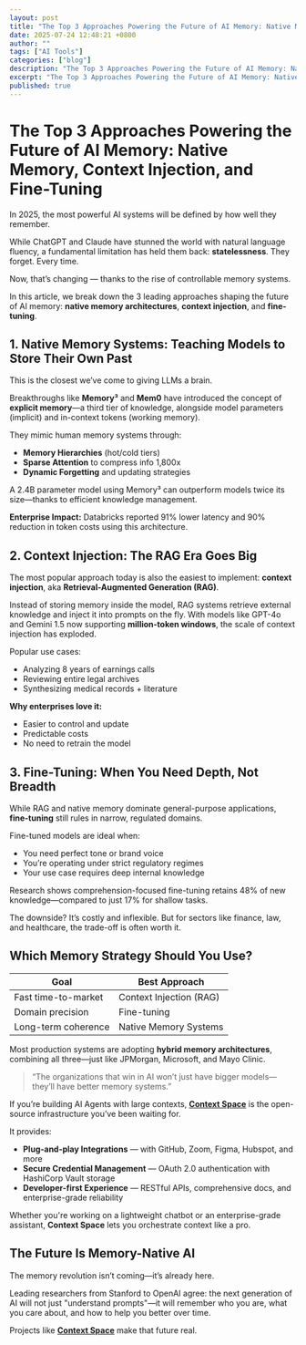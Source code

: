 ```yaml
---
layout: post
title: "The Top 3 Approaches Powering the Future of AI Memory: Native Memory, Context Injection, and Fine-Tuning"
date: 2025-07-24 12:48:21 +0800
author: ""
tags: ["AI Tools"]
categories: ["blog"]
description: "The Top 3 Approaches Powering the Future of AI Memory: Native Memory, Context Injection, and Fine-Tuning"
excerpt: "The Top 3 Approaches Powering the Future of AI Memory: Native Memory, Context In..."
published: true
---
```


# The Top 3 Approaches Powering the Future of AI Memory: Native Memory, Context Injection, and Fine-Tuning

In 2025, the most powerful AI systems will be defined by how well they remember.

While ChatGPT and Claude have stunned the world with natural language fluency, a fundamental limitation has held them back: **statelessness**. They forget. Every time.

Now, that’s changing — thanks to the rise of controllable memory systems.

In this article, we break down the 3 leading approaches shaping the future of AI memory: **native memory architectures**, **context injection**, and **fine-tuning**.

## 1. Native Memory Systems: Teaching Models to Store Their Own Past

This is the closest we’ve come to giving LLMs a brain.

Breakthroughs like **Memory³** and **Mem0** have introduced the concept of **explicit memory**—a third tier of knowledge, alongside model parameters (implicit) and in-context tokens (working memory).

They mimic human memory systems through:

- **Memory Hierarchies** (hot/cold tiers)
- **Sparse Attention** to compress info 1,800x
- **Dynamic Forgetting** and updating strategies

A 2.4B parameter model using Memory³ can outperform models twice its size—thanks to efficient knowledge management.

**Enterprise Impact:**
Databricks reported 91% lower latency and 90% reduction in token costs using this architecture.

## 2. Context Injection: The RAG Era Goes Big

The most popular approach today is also the easiest to implement: **context injection**, aka **Retrieval-Augmented Generation (RAG)**.

Instead of storing memory inside the model, RAG systems retrieve external knowledge and inject it into prompts on the fly. With models like GPT-4o and Gemini 1.5 now supporting **million-token windows**, the scale of context injection has exploded.

Popular use cases:
- Analyzing 8 years of earnings calls
- Reviewing entire legal archives
- Synthesizing medical records + literature

**Why enterprises love it:**
- Easier to control and update
- Predictable costs
- No need to retrain the model

## 3. Fine-Tuning: When You Need Depth, Not Breadth

While RAG and native memory dominate general-purpose applications, **fine-tuning** still rules in narrow, regulated domains.

Fine-tuned models are ideal when:
- You need perfect tone or brand voice
- You’re operating under strict regulatory regimes
- Your use case requires deep internal knowledge

Research shows comprehension-focused fine-tuning retains 48% of new knowledge—compared to just 17% for shallow tasks.

The downside? It’s costly and inflexible. But for sectors like finance, law, and healthcare, the trade-off is often worth it.

## Which Memory Strategy Should You Use?

| Goal                     | Best Approach         |
|--------------------------|------------------------|
| Fast time-to-market      | Context Injection (RAG) |
| Domain precision         | Fine-tuning             |
| Long-term coherence      | Native Memory Systems   |

Most production systems are adopting **hybrid memory architectures**, combining all three—just like JPMorgan, Microsoft, and Mayo Clinic.

> “The organizations that win in AI won’t just have bigger models—they’ll have better memory systems.”

If you’re building AI Agents with large contexts, [**Context Space**](https://github.com/context-space/context-space) is the open-source infrastructure you’ve been waiting for.

It provides:

- **Plug-and-play Integrations** — with GitHub, Zoom, Figma, Hubspot, and more
- **Secure Credential Management** — OAuth 2.0 authentication with HashiCorp Vault storage
- **Developer-first Experience** — RESTful APIs, comprehensive docs, and enterprise-grade reliability

Whether you're working on a lightweight chatbot or an enterprise-grade assistant, **Context Space** lets you orchestrate context like a pro.

## The Future Is Memory-Native AI

The memory revolution isn’t coming—it’s already here.

Leading researchers from Stanford to OpenAI agree: the next generation of AI will not just "understand prompts"—it will remember who you are, what you care about, and how to help you better over time.

Projects like **[Context Space](https://github.com/context-space/context-space)** make that future real.
